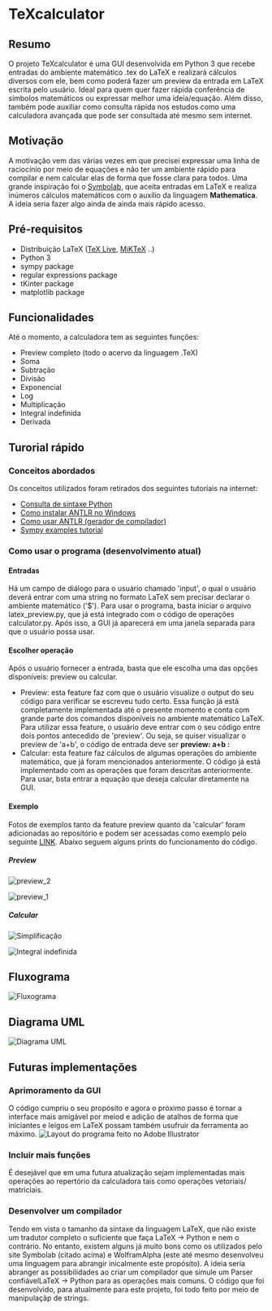 # TeXcalculator
## Resumo

 O projeto TeXcalculator é uma GUI desenvolvida em Python 3 que recebe entradas do ambiente matemático .tex do LaTeX e realizará cálculos diversos com ele, bem como poderá fazer um preview da entrada em LaTeX escrita pelo usuário. Ideal para quem quer fazer rápida conferência de símbolos matemáticos ou expressar melhor uma ideia/equação. Além disso, também pode auxiliar como consulta rápida nos estudos como uma calculadora avançada que pode ser consultada até mesmo sem internet.

## Motivação
 A motivação vem das várias vezes em que precisei expressar uma linha de raciocínio por meio de equações e não ter um ambiente rápido para compilar e nem calcular elas de forma que fosse clara para todos. Uma grande inspiração foi o  [Symbolab](https://pt.symbolab.com/), que aceita entradas em LaTeX e realiza inúmeros cálculos matemáticos com o auxílio da linguagem **Mathematica**. A ideia seria fazer algo ainda de ainda mais rápido acesso.

## Pré-requisitos

- Distribuição LaTeX ([TeX Live](https://www.tug.org/texlive/), [MiKTeX](https://miktex.org/) ..)
- Python 3
- sympy package
- regular expressions package
- tKinter package
- matplotlib package


## Funcionalidades
Até o momento, a calculadora tem as seguintes funções:

- Preview completo (todo o acervo da linguagem .TeX)
- Soma
- Subtração
- Divisão
- Exponencial
- Log
- Multiplicação
- Integral indefinida
- Derivada


## Turorial rápido

### Conceitos abordados

Os conceitos utilizados foram retirados dos seguintes tutoriais na internet:

- [Consulta de sintaxe Python](https://www.youtube.com/watch?v=N4mEzFDjqtA)
- [Como instalar ANTLR no Windows](https://www.youtube.com/watch?v=p2gIBPz69DM&t=3s)
- [Como usar ANTLR (gerador de compilador)](https://www.youtube.com/watch?v=UIQBavUvmXc&t=1351s)
- [Sympy examples tutorial](http://zetcode.com/python/sympy/)

### Como usar o programa (desenvolvimento atual)

#### Entradas
Há um campo de diálogo para o usuário chamado 'input', o qual o usuário deverá entrar com uma string no formato LaTeX sem precisar declarar o ambiente matemático ('$'). Para usar o programa, basta iniciar o arquivo latex_preview.py, que já está integrado com o código de operações calculator.py. Após isso, a GUI já aparecerá em uma janela separada para que o usuário possa usar.
#### Escolher operação

Após o usuário fornecer a entrada, basta que ele escolha uma das opções disponíveis: preview ou calcular.

- Preview: esta feature faz com que o usuário visualize o output do seu código para verificar se escreveu tudo certo. Essa função já está completamente implementada até o presente momento e conta com grande parte dos comandos disponíveis no ambiente matemático LaTeX. Para utilizar essa feature, o usuário deve entrar com o seu código entre dois pontos antecedido de 'preview'. Ou seja, se quiser visualizar o preview de 'a+b', o código de entrada deve ser **preview: a+b :**  
- Calcular: esta feature faz cálculos de algumas operações do ambiente matemático, que já foram mencionados anteriormente. O código já está implementado com as operações que foram descritas anteriormente. Para usar, bsta entrar a equação que deseja calcular diretamente na GUI.

#### Exemplo

Fotos de exemplos tanto da feature preview quanto da 'calcular' foram adicionadas ao repositório e podem ser acessadas como exemplo pelo seguinte [LINK](https://github.com/PEE-2019-ELO-COM/Erick_TeXcalculator/tree/master/imagens). Abaixo seguem alguns prints do funcionamento do código.

##### Preview

![preview_2](https://github.com/PEE-2019-ELO-COM/Erick_TeXcalculator/blob/master/imagens/preview_eq2.png?raw=true)

![preview_1](https://github.com/PEE-2019-ELO-COM/Erick_TeXcalculator/blob/master/imagens/preview_eq3.png?raw=true)

##### Calcular

![Simplificação](https://github.com/PEE-2019-ELO-COM/Erick_TeXcalculator/blob/master/imagens/calc_eq4.png?raw=true)

![Integral indefinida](https://github.com/PEE-2019-ELO-COM/Erick_TeXcalculator/blob/master/imagens/calc_eq2.png?raw=true)

## Fluxograma

![Fluxograma](https://github.com/PEE-2019-ELO-COM/Erick_TeXcalculator/blob/master/Fluxograma_TeXcalculator.png?raw=true)

## Diagrama UML

![Diagrama UML](https://github.com/PEE-2019-ELO-COM/Erick_TeXcalculator/blob/master/UML_texcalculator.png?raw=true)

## Futuras implementações

### Aprimoramento da GUI
O código cumpriu o seu propósito e agora o próximo passo é tornar a interface mais amigável por meiod e adição de atalhos de forma que iniciantes e leigos em LaTeX possam também usufruir da ferramenta ao máximo.
![Layout do programa feito no Adobe Illustrator](https://github.com/PEE-2019-ELO-COM/Erick_TeXcalculator/blob/master/main_layout.png?raw=true)

### Incluir mais funções

É desejável que em uma futura atualização sejam implementadas mais operações ao repertório da calculadora tais como operações vetoriais/ matriciais.

### Desenvolver um compilador

Tendo em vista o tamanho da síntaxe da linguagem LaTeX, que não existe um tradutor completo o suficiente que faça LaTeX -> Python e nem o contrário. No entanto, existem alguns já muito bons como os utilizados pelo site Symbolab (citado acima) e WolframAlpha (este até mesmo desenvolveu uma linguagem para abrangir inicalmente este propósito). A ideia seria abranger as possibilidades ao criar um compilador que simule um Parser confiávelLaTeX -> Python para as operações mais comuns. O código que foi desenvolvido, para atualmente para este projeto, foi todo feito por meio de manipulaçãp de strings.

